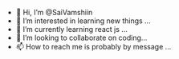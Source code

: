 - 👋 Hi, I’m @SaiVamshiin
- 👀 I’m interested in learning new things ...
- 🌱 I’m currently learning  react js ...
- 💞️ I’m looking to collaborate on coding...
- 📫 How to reach me is probably by message ...

<!---
SaiVamshiin/SaiVamshiin is a ✨ special ✨ repository because its `README.md` (this file) appears on your GitHub profile.
You can click the Preview link to take a look at your changes.
--->
